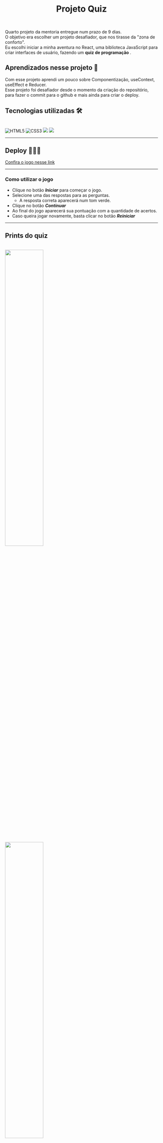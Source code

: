 <h1 align="center">Projeto Quiz </h1> <br>

<p>Quarto projeto da mentoria entregue num prazo de 9 dias. <br>
O objetivo era escolher um projeto desafiador, que nos tirasse da "zona de conforto".<br>
Eu escolhi iniciar a minha aventura no React, uma biblioteca JavaScript para criar interfaces de usuário, fazendo um <b>quiz de programação </b>.<br></p>

<h2>Aprendizados nesse projeto 🎯</h2>
Com esse projeto aprendi um pouco sobre Componentização, useContext, useEffect e Reducer. <br>
Esse projeto foi desafiador desde o momento da criação do repositório, para fazer o commit para o github e mais ainda para criar o deploy.<br>

<h2>Tecnologias utilizadas 🛠</h2><br>
<img src="https://img.shields.io/badge/HTML5-E34F26?style=for-the-badge&logo=html5&logoColor=white" alt="HTML5" data-canonical-src="https://img.shields.io/badge/html5-%23E34F26.svg?style=for-the-badge&amp;logo=html5&amp;logoColor=white" style="max-width: 100%;">
<img src="https://img.shields.io/badge/CSS3-1572B6?style=for-the-badge&logo=css3&logoColor=white" alt="CSS3" data-canonical-src="https://img.shields.io/badge/css3-%231572B6.svg?style=for-the-badge&amp;logo=css3&amp;logoColor=white" style="max-width: 100%;">
<img src="https://img.shields.io/badge/JavaScript-323330?style=for-the-badge&logo=javascript&logoColor=F7DF1E" >
<img src="https://img.shields.io/badge/React-20232A?style=for-the-badge&logo=react&logoColor=61DAFB" style="max-width: 100%;">


<hr>
<h2>Deploy 👨🏽‍💻</h2>
<a href="https://lilian-rangel-projeto-quiz.netlify.app/" target="_blank">Confira o jogo nesse link</a>
<hr>


<h3>Como utilizar o jogo</h3>
<ul>
<li>Clique no botão <b><i>Iniciar</i></b> para começar o jogo.</li>
<li>Selecione uma das respostas para as perguntas.
<ul>
<li>A resposta correta aparecerá num tom verde.</li>
</ul>
</li>
<li>Clique no botão <b><i>Continuar</i></b></li>
<li>Ao final do jogo aparecerá sua pontuação com a quantidade de acertos.</li>
<li>Caso queira jogar novamente, basta clicar no botão <b><i>Reiniciar</i></b></li>
</ul>

<hr>
<h2> Prints do quiz </h2>
<br />

<img width="50%" src="https://user-images.githubusercontent.com/105670314/202540529-51287a79-618b-4554-aeaa-b9b192e53878.jpg">
<img width="50%" src="https://user-images.githubusercontent.com/105670314/202540574-0922f41d-1143-41f3-a368-54bdf7576f48.jpg">
<img width="50%" src="https://user-images.githubusercontent.com/105670314/202540628-84dad58f-8d21-4728-84a7-7e414e2077f1.jpg">

